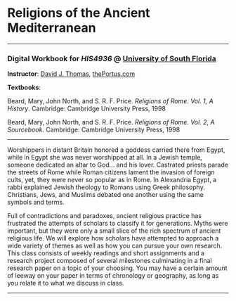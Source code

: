 # Religions of the Ancient Mediterranean

---

### Digital Workbook for *HIS4936* @ [University of South Florida](http://www.usf.edu/)

**Instructor**: [David J. Thomas](mailto::davidjthomas@usf.edu), [thePortus.com](http://thePortus.com/)

**Textbooks**:

Beard, Mary, John North, and S. R. F. Price. *Religions of Rome. Vol. 1, A History*. Cambridge: Cambridge University Press, 1998

Beard, Mary, John North, and S. R. F. Price. *Religions of Rome. Vol. 2, A Sourcebook*. Cambridge: Cambridge University Press, 1998

---

Worshippers in distant Britain honored a goddess carried there from Egypt, while in Egypt she was never worshipped at all. In a Jewish temple, someone dedicated an altar to God… and his lover. Castrated priests parade the streets of Rome while Roman citizens lament the invasion of foreign cults, yet, they were never so popular as in Rome. In Alexandria Egypt, a rabbi explained Jewish theology to Romans using Greek philosophy. Christians, Jews, and Muslims debated one another using the same symbols and terms.

Full of contradictions and paradoxes, ancient religious practice has frustrated the attempts of scholars to classify it for generations. Myths were important, but they were only a small slice of the rich spectrum of ancient religious life. We will explore how scholars have attempted to approach a wide variety of themes as well as how you can pursue your own research. This class consists of weekly readings and short assignments and a research project composed of several milestones culminating in a final research paper on a topic of your choosing. You may have a certain amount of leeway on your paper in terms of chronology or geography, as long as you relate it to what we discuss in class.

---
